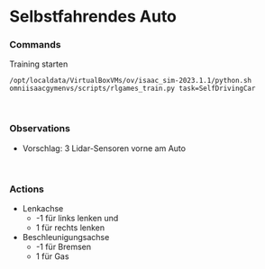 # Selbstfahrendes Auto

### Commands

Training starten

```shell
/opt/localdata/VirtualBoxVMs/ov/isaac_sim-2023.1.1/python.sh omniisaacgymenvs/scripts/rlgames_train.py task=SelfDrivingCar
```

<br/>

### Observations
- Vorschlag: 3 Lidar-Sensoren vorne am Auto

<br/>

### Actions

- Lenkachse 
  - -1 für links lenken und 
  - 1 für rechts lenken
- Beschleunigungsachse
  - -1 für Bremsen
  - 1 für Gas
